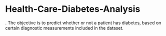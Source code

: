 # Health-Care-Diabetes-Analysis
. The objective is to predict whether or not a patient has diabetes, based on certain diagnostic measurements included in the dataset.
